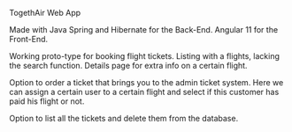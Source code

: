 TogethAir Web App

Made with Java Spring and Hibernate for the Back-End.
Angular 11 for the Front-End.

Working proto-type for booking flight tickets.
Listing with a flights, lacking the search function.
Details page for extra info on a certain flight.

Option to order a ticket that brings you to the admin ticket system.
Here we can assign a certain user to a certain flight
and select if this customer has paid his flight or not.

Option to list all the tickets and delete them from the database.


